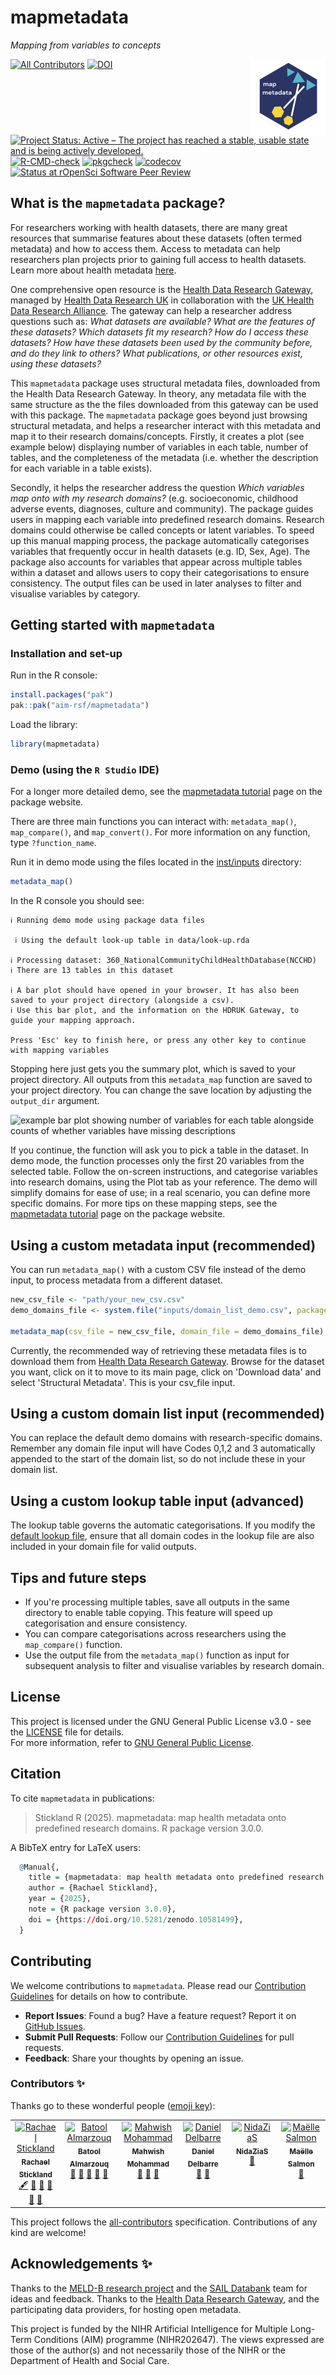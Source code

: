# mapmetadata

 *Mapping from variables to concepts*

<a href="https://aim-rsf.github.io/mapmetadata/"><img src="man/figures/logo.png" align="right" height="121" alt="mapmetadata website" /></a>

<!-- badges: start -->
[![All Contributors](https://img.shields.io/badge/all_contributors-6-orange.svg?style=flat-square)](#contributors-) [![DOI](https://zenodo.org/badge/DOI/10.5281/zenodo.10581500.svg)](https://zenodo.org/records/14605021)

[![Project Status: Active – The project has reached a stable, usable state and is being actively developed.](https://www.repostatus.org/badges/latest/active.svg)](https://www.repostatus.org/#active) [![R-CMD-check](https://github.com/aim-rsf/mapmetadata/actions/workflows/R-CMD-check.yaml/badge.svg)](https://github.com/aim-rsf/mapmetadata/actions/workflows/R-CMD-check.yaml)
[![pkgcheck](https://github.com/aim-rsf/mapmetadata/workflows/pkgcheck/badge.svg)](https://github.com/aim-rsf/mapmetadata/actions?query=workflow%3Apkgcheck) [![codecov](https://codecov.io/gh/aim-rsf/mapmetadata/graph/badge.svg?token=59S2QVG7CQ)](https://codecov.io/gh/aim-rsf/mapmetadata) [![Status at rOpenSci Software Peer Review](https://badges.ropensci.org/674_status.svg)](https://github.com/ropensci/software-review/issues/674)
<!-- badges: end -->

## What is the `mapmetadata` package?

For researchers working with health datasets, there are many great resources that summarise features about these datasets (often termed metadata) and how to access them. Access to metadata can help researchers plan projects prior to gaining full access to health datasets. Learn more about health metadata [here](https://aim-rsf.github.io/mapmetadata/articles/HealthMetadata.html).

One comprehensive open resource is the [Health Data Research Gateway](https://healthdatagateway.org/search?search=&datasetSort=latest&tab=Datasets), managed by [Health Data Research UK](https://www.hdruk.ac.uk/) in collaboration with the [UK Health Data Research Alliance](https://ukhealthdata.org/). The gateway can help a researcher address questions such as: *What datasets are available? What are the features of these datasets? Which datasets fit my research? How do I access these datasets? How have these datasets been used by the community before, and do they link to others? What publications, or other resources exist, using these datasets?* 

This `mapmetadata` package uses structural metadata files, downloaded from the Health Data Research Gateway. In theory, any metadata file with the same structure as the the files downloaded from this gateway can be used with this package. The `mapmetadata` package goes beyond just browsing structural metadata, and helps a researcher interact with this metadata and map it to their research domains/concepts. Firstly, it creates a plot (see example below) displaying number of variables in each table, number of tables, and the completeness of the metadata (i.e. whether the description for each variable in a table exists). 

Secondly, it helps the researcher address the question *Which variables map onto with my research domains?*  (e.g. socioeconomic, childhood adverse events, diagnoses, culture and community). The package guides users in mapping each variable into predefined research domains. Research domains could otherwise be called concepts or latent variables. To speed up this manual mapping process, the package automatically categorises variables that frequently occur in health datasets (e.g. ID, Sex, Age). The package also accounts for variables that appear across multiple tables within a dataset and allows users to copy their categorisations to ensure consistency. The output files can be used in later analyses to filter and visualise variables by category.

## Getting started with `mapmetadata`

### Installation and set-up

Run in the R console:

``` r
install.packages("pak")
pak::pak("aim-rsf/mapmetadata")
```

Load the library:

``` r
library(mapmetadata)
```

### Demo (using the `R Studio` IDE)

For a longer more detailed demo, see the [mapmetadata tutorial](https://aim-rsf.github.io/mapmetadata/articles/mapmetadata.html) page on the package website. 

There are three main functions you can interact with: `metadata_map()`, `map_compare()`, and `map_convert()`. For more information on any function, type `?function_name`. 

Run it in demo mode using the files located in the [inst/inputs](https://github.com/aim-rsf/mapmetadata/tree/main/inst/inputs) directory:

``` r
metadata_map()
``` 
In the R console you should see:

```
ℹ Running demo mode using package data files

 ℹ Using the default look-up table in data/look-up.rda

ℹ Processing dataset: 360_NationalCommunityChildHealthDatabase(NCCHD)
ℹ There are 13 tables in this dataset

ℹ A bar plot should have opened in your browser. It has also been saved to your project directory (alongside a csv).
ℹ Use this bar plot, and the information on the HDRUK Gateway, to guide your mapping approach.

Press 'Esc' key to finish here, or press any other key to continue with mapping variables
```

Stopping here just gets you the summary plot, which is saved to your project directory. All outputs from this `metadata_map` function are saved to your project directory. You can change the save location by adjusting the `output_dir` argument. 

<img src="https://raw.githubusercontent.com/aim-rsf/mapmetadata/main/inst/outputs/BAR_360_NationalCommunityChildHealthDatabase(NCCHD)_2024-12-19-14-11-55.png" alt="example bar plot showing number of variables for each table alongside counts of whether variables have missing descriptions">

If you continue, the function will ask you to pick a table in the dataset. In demo mode, the function processes only the first 20 variables from the selected table. Follow the on-screen instructions, and categorise variables into research domains, using the Plot tab as your reference. The demo will simplify domains for ease of use; in a real scenario, you can define more specific domains. For more tips on these mapping steps, see the [mapmetadata tutorial](https://aim-rsf.github.io/mapmetadata/articles/mapmetadata.html) page on the package website. 

## Using a custom metadata input (recommended)

You can run `metadata_map()` with a custom CSV file instead of the demo input, to process metadata from a different dataset.

```r
new_csv_file <- "path/your_new_csv.csv"
demo_domains_file <- system.file("inputs/domain_list_demo.csv", package = "mapmetadata")

metadata_map(csv_file = new_csv_file, domain_file = demo_domains_file)
```

Currently, the recommended way of retrieving these metadata files is to download them from [Health Data Research Gateway](https://healthdatagateway.org/en/search?type=datasets). Browse for the dataset you want, click on it to move to its main page, click on 'Download data' and select 'Structural Metadata'. This is your csv_file input. 

## Using a custom domain list input (recommended)

You can replace the default demo domains with research-specific domains. Remember any domain file input will have Codes 0,1,2 and 3 automatically appended to the start of the domain list, so do not include these in your domain list. 

## Using a custom lookup table input (advanced)

The lookup table governs the automatic categorisations. If you modify the [default lookup file](https://github.com/aim-rsf/mapmetadata/blob/main/inst/inputs/look_up.csv), ensure that all domain codes in the lookup file are also included in your domain file for valid outputs.

## Tips and future steps

- If you're processing multiple tables, save all outputs in the same directory to enable table copying. This feature will speed up categorisation and ensure consistency.
- You can compare categorisations across researchers using the `map_compare()` function.
- Use the output file from the `metadata_map()` function as input for subsequent analysis to filter and visualise variables by research domain.

## License

This project is licensed under the GNU General Public License v3.0 - see the [LICENSE](https://github.com/aim-rsf/mapmetadata/blob/main/LICENSE.md) file for details.  
For more information, refer to [GNU General Public License](https://www.gnu.org/licenses/gpl-3.0.en.html).

## Citation

To cite `mapmetadata` in publications:

> Stickland R (2025). mapmetadata: map health metadata onto predefined research domains. R package version 3.0.0.

A BibTeX entry for LaTeX users:

```r         
  @Manual{,
    title = {mapmetadata: map health metadata onto predefined research domains},
    author = {Rachael Stickland},
    year = {2025},
    note = {R package version 3.0.0},
    doi = {https://doi.org/10.5281/zenodo.10581499}, 
  }
```

## Contributing

We welcome contributions to `mapmetadata`. Please read our [Contribution Guidelines](https://github.com/aim-rsf/mapmetadata/blob/main/CONTRIBUTING.md) for details on how to contribute.

-   **Report Issues**: Found a bug? Have a feature request? Report it on [GitHub Issues](https://github.com/aim-rsf/mapmetadata/issues).
-   **Submit Pull Requests**: Follow our [Contribution Guidelines](https://github.com/aim-rsf/mapmetadata/blob/main/CONTRIBUTING.md) for pull requests.
-   **Feedback**: Share your thoughts by opening an issue.

### Contributors ✨

Thanks go to these wonderful people ([emoji key](https://allcontributors.org/docs/en/emoji-key)):

<!-- ALL-CONTRIBUTORS-LIST:START - Do not remove or modify this section -->
<!-- prettier-ignore-start -->
<!-- markdownlint-disable -->
<table>
  <tbody>
    <tr>
      <td align="center" valign="top" width="14.28%"><a href="http://linkedin.com/in/rstickland-phd"><img src="https://avatars.githubusercontent.com/u/50215726?v=4?s=100" width="100px;" alt="Rachael Stickland"/><br /><sub><b>Rachael Stickland</b></sub></a><br /><a href="#content-RayStick" title="Content">🖋</a> <a href="https://github.com/aim-rsf/mapmetadata/commits?author=RayStick" title="Documentation">📖</a> <a href="#maintenance-RayStick" title="Maintenance">🚧</a> <a href="#ideas-RayStick" title="Ideas, Planning, & Feedback">🤔</a> <a href="#projectManagement-RayStick" title="Project Management">📆</a> <a href="https://github.com/aim-rsf/mapmetadata/pulls?q=is%3Apr+reviewed-by%3ARayStick" title="Reviewed Pull Requests">👀</a></td>
      <td align="center" valign="top" width="14.28%"><a href="https://batool-almarzouq.netlify.app/"><img src="https://avatars.githubusercontent.com/u/53487593?v=4?s=100" width="100px;" alt="Batool Almarzouq"/><br /><sub><b>Batool Almarzouq</b></sub></a><br /><a href="#userTesting-BatoolMM" title="User Testing">📓</a> <a href="https://github.com/aim-rsf/mapmetadata/pulls?q=is%3Apr+reviewed-by%3ABatoolMM" title="Reviewed Pull Requests">👀</a> <a href="#ideas-BatoolMM" title="Ideas, Planning, & Feedback">🤔</a> <a href="#projectManagement-BatoolMM" title="Project Management">📆</a> <a href="https://github.com/aim-rsf/mapmetadata/commits?author=BatoolMM" title="Documentation">📖</a></td>
      <td align="center" valign="top" width="14.28%"><a href="https://github.com/Rainiefantasy"><img src="https://avatars.githubusercontent.com/u/43926907?v=4?s=100" width="100px;" alt="Mahwish Mohammad"/><br /><sub><b>Mahwish Mohammad</b></sub></a><br /><a href="#userTesting-Rainiefantasy" title="User Testing">📓</a> <a href="https://github.com/aim-rsf/mapmetadata/pulls?q=is%3Apr+reviewed-by%3ARainiefantasy" title="Reviewed Pull Requests">👀</a> <a href="#ideas-Rainiefantasy" title="Ideas, Planning, & Feedback">🤔</a></td>
      <td align="center" valign="top" width="14.28%"><a href="https://github.com/DDelbarre"><img src="https://avatars.githubusercontent.com/u/108824056?v=4?s=100" width="100px;" alt="Daniel Delbarre"/><br /><sub><b>Daniel Delbarre</b></sub></a><br /><a href="#ideas-DDelbarre" title="Ideas, Planning, & Feedback">🤔</a> <a href="#userTesting-DDelbarre" title="User Testing">📓</a></td>
      <td align="center" valign="top" width="14.28%"><a href="https://github.com/NidaZiaS"><img src="https://avatars.githubusercontent.com/u/142920412?v=4?s=100" width="100px;" alt="NidaZiaS"/><br /><sub><b>NidaZiaS</b></sub></a><br /><a href="#ideas-NidaZiaS" title="Ideas, Planning, & Feedback">🤔</a></td>
      <td align="center" valign="top" width="14.28%"><a href="https://masalmon.eu/"><img src="https://avatars.githubusercontent.com/u/8360597?v=4?s=100" width="100px;" alt="Maëlle Salmon"/><br /><sub><b>Maëlle Salmon</b></sub></a><br /><a href="#ideas-maelle" title="Ideas, Planning, & Feedback">🤔</a></td>
    </tr>
  </tbody>
</table>

<!-- markdownlint-restore -->
<!-- prettier-ignore-end -->

<!-- ALL-CONTRIBUTORS-LIST:END -->

This project follows the [all-contributors](https://allcontributors.org/) specification. Contributions of any kind are welcome!

## Acknowledgements ✨

Thanks to the [MELD-B research project](https://www.southampton.ac.uk/publicpolicy/support-for-policymakers/policy-projects/Current%20projects/meld-b.page) and the [SAIL Databank](https://saildatabank.com/) team for ideas and feedback. Thanks to the [Health Data Research Gateway](https://healthdatagateway.org/en), and the participating data providers, for hosting open metadata.

This project is funded by the NIHR Artificial Intelligence for Multiple Long-Term Conditions (AIM) programme (NIHR202647). The views expressed are those of the author(s) and not necessarily those of the NIHR or the Department of Health and Social Care.

